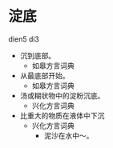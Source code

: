 # 淀底
dien5 di3
+ 沉到底部。
  * 如皋方言词典
+ 从最底部开始。
  * 如皋方言词典
+ 汤或糊状物中的淀粉沉底。
  * 兴化方言词典
+ 比重大的物质在液体中下沉
  * 兴化方言词典
    - 泥沙在水中～。
